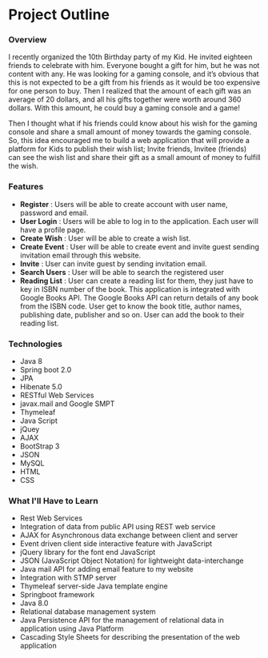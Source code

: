 # Project Outline

### Overview
I recently organized the 10th Birthday party of my Kid. He invited eighteen friends to celebrate with him. Everyone bought a gift for him, but he was not content with any. He was looking for a gaming console, and it’s obvious that this is not expected to be a gift from his friends as it would be too expensive for one person to buy. Then I realized that the amount of each gift was an average of 20 dollars, and all his gifts together were worth around 360 dollars. With this amount, he could buy a gaming console and a game! 

<p>Then I thought what if his friends could know about his wish for the gaming console and share a small amount of money towards the gaming console.  So, this idea encouraged me to build a web application that will provide a platform for Kids to publish their wish list; Invite friends, Invitee (friends) can see the wish list and share their gift as a small amount of money to fulfill the wish.</p>

### Features
<ul>
  <li><b>Register</b> : Users will be able to create account with user name, password and email.</li>
<li><b>User Login</b> : Users will be able to log in to the application. Each user will have a profile page.</li>
<li><b>Create Wish</b> : User will be able to create a wish list.</li>
<li><b>Create Event</b> : User will be able to create event and invite guest sending invitation email through this website.</li> 
  <li><b>Invite</b> : User can invite guest by sending invitation email.</li>
<li><b>Search Users</b> : User will be able to search the registered user </li>
<li><b>Reading List</b> : User can create a reading list for them, they just have to key in ISBN number of the book. This application is integrated with Google Books API. The Google Books API can return details of any book from the ISBN code. User get to know the book title, author names, publishing date, publisher and so on. User can add the book to their reading list. </li>
</ul>

### Technologies
<ul>
  <li>Java 8</li>
  <li>Spring boot 2.0</li>
  <li>JPA</li>
  <li>Hibenate 5.0</li>
  <li>RESTful Web Services</li>
  <li>javax.mail and Google SMPT</li>
  <li>Thymeleaf</li>
  <li>Java Script</li>
  <li>jQuey</li>
  <li>AJAX</li>
  <li>BootStrap 3</li>
  <li>JSON</li>
  <li>MySQL</li>
  <li>HTML</li>
  <li>CSS</li>
</ul>

### What I'll Have to Learn

<ul>
<li>Rest Web Services</li> 
<li>Integration of data from public API using REST web service</li>
<li>AJAX for Asynchronous data exchange between client and server</li>  
  <li>Event driven client side interactive feature with JavaScript</li>
<li>jQuery library for the font end JavaScript</li>
<li>JSON (JavaScript Object Notation) for lightweight data-interchange</li> 
<li>Java mail API for adding email feature to my website</li>
<li>Integration with STMP server</li>
<li>Thymeleaf server-side Java template engine</li>
<li>Springboot framework</li>
  <li>Java 8.0</li>
  <li>Relational database management system</li>
 <li>Java Persistence API for the management of relational data in application using Java Platform</li>
  <li>Cascading Style Sheets for describing the presentation of the web application</li>
</ul>

